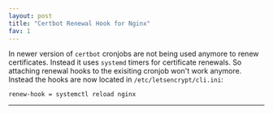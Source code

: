 ```yaml
---
layout: post
title: "Certbot Renewal Hook for Nginx"
fav: 1
---
```


In newer version of `certbot` cronjobs are not being used anymore to renew certificates. Instead it uses `systemd` timers for certificate renewals. So attaching renewal hooks to the exisiting cronjob won't work anymore. Instead the hooks are now located in `/etc/letsencrypt/cli.ini`:

```
renew-hook = systemctl reload nginx
```

---
